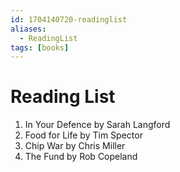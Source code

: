 ```yaml
---
id: 1704140720-readinglist
aliases:
  - ReadingList
tags: [books]
---
```


# Reading List

1. In Your Defence by Sarah Langford
2. Food for Life by Tim Spector
3. Chip War by Chris Miller
4. The Fund by Rob Copeland

